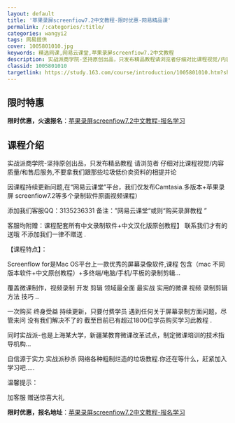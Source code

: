 ```yaml
---
layout: default
title: '苹果录屏screenfiow7.2中文教程-限时优惠-网易精品课'
permalink: /:categories/:title/
categories: wangyi2
tags: 网易提供
cover: 1005801010.jpg
keywords: 精选网课,网易云课堂,苹果录屏screenfiow7.2中文教程
description: 实战派商学院-坚持原创出品，只发布精品教程请浏览者仔细对比课程视觉/内容质量/和售后服务,不要拿我们跟那些垃圾低价卖资料
classid: 1005801010
targetlink: https://study.163.com/course/introduction/1005801010.htm?share=1&shareId=1025206652&utm_campaign=share&utm_medium=iphoneShare&utm_source=&utm_u=1025206652
---
```


## 限时特惠

**限时优惠，火速报名**：[苹果录屏screenfiow7.2中文教程-报名学习](https://study.163.com/course/introduction/1005801010.htm?share=1&shareId=1025206652&utm_campaign=share&utm_medium=iphoneShare&utm_source=&utm_u=1025206652)

## 课程介绍

实战派商学院-坚持原创出品，只发布精品教程   请浏览者 仔细对比课程视觉/内容质量/和售后服务,不要拿我们跟那些垃圾低价卖资料的相提并论

因课程持续更新问题,在“网易云课堂”平台，我们仅发布Camtasia.多版本+苹果录屏 screenfiow7.2等多个录制软件原画视频课程） 

添加我们客服QQ：3135236331 备注：”网易云课堂“或则“购买录屏教程 ” 

客服均附赠：课程配套所有中文录制软件+中文汉化版原创教程】 联系我们才有的送哦  不添加我们一律不赠送 .

【课程特点】：

Screenflow for是Mac OS平台上一款优秀的屏幕录像软件,课程 包含（mac 不同版本软件+中文原创教程）+多终端/电脑/手机/平板的录制剪辑...

覆盖微课制作，视频录制 开发 剪辑 领域最全面 最实战 实用的微课 视频 录制剪辑 方法 技巧 ..

一次购买  终身受益  持续更新，只要付费学员 遇到任何关于屏幕录制方面问题，尽管来问 没有我们解决不了的 截至目前已有超过1800位学员购买学习此教程 .

同时实战派-也是上海某大学，新疆某教育微课改革试点，制定微课培训的技术指导机构...

自信源于实力.实战派秒杀 网络各种粗制烂造的垃圾教程.你还在等什么，赶紧加入学习吧.....

温馨提示： 

加客服 赠送惊喜大礼

**限时优惠，报名地址**：[苹果录屏screenfiow7.2中文教程-报名学习](https://study.163.com/course/introduction/1005801010.htm?share=1&shareId=1025206652&utm_campaign=share&utm_medium=iphoneShare&utm_source=&utm_u=1025206652)

